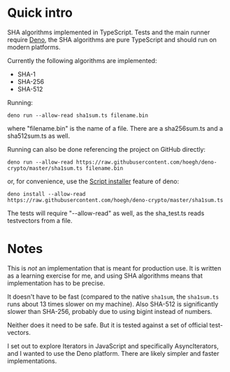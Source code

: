 # Quick intro

SHA algorithms implemented in TypeScript. Tests and the main runner require [Deno](https://deno.land), the SHA algorithms are pure TypeScript and should run on modern platforms.

Currently the following algorithms are implemented:
* SHA-1
* SHA-256
* SHA-512

Running:
```
deno run --allow-read sha1sum.ts filename.bin
```
where "filename.bin" is the name of a file. There are a sha256sum.ts and a sha512sum.ts as well.

Running can also be done referencing the project on GitHub directly:

```
deno run --allow-read https://raw.githubusercontent.com/hoegh/deno-crypto/master/sha1sum.ts filename.bin
```

or, for convenience, use the [Script installer](https://deno.land/manual/tools/script_installer) feature of deno:

```
deno install --allow-read https://raw.githubusercontent.com/hoegh/deno-crypto/master/sha1sum.ts
```

The tests will require "--allow-read" as well, as the sha_test.ts reads testvectors from a file.

# Notes

This is *not* an implementation that is meant for production use. It is written as a learning exercise for me, and using SHA algorithms means that implementation has to be precise.

It doesn't have to be fast (compared to the native `sha1sum`, the `sha1sum.ts` runs about 13 times slower on my machine). Also SHA-512 is significantly slower than SHA-256, probably due to using bigint instead of numbers.

Neither does it need to be safe. But it is tested against a set of official test-vectors.

I set out to explore Iterators in JavaScript and specifically AsyncIterators, and I wanted to use the Deno platform. There are likely simpler and faster implementations.
